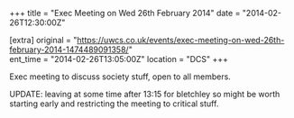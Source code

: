 +++
title = "Exec Meeting on Wed 26th February 2014"
date = "2014-02-26T12:30:00Z"

[extra]
original = "https://uwcs.co.uk/events/exec-meeting-on-wed-26th-february-2014-1474489091358/"    
ent_time = "2014-02-26T13:05:00Z"
location = "DCS"
+++

Exec meeting to discuss society stuff, open to all members.

UPDATE: leaving at some time after 13:15 for bletchley so might be worth starting early and restricting the meeting to critical stuff.

